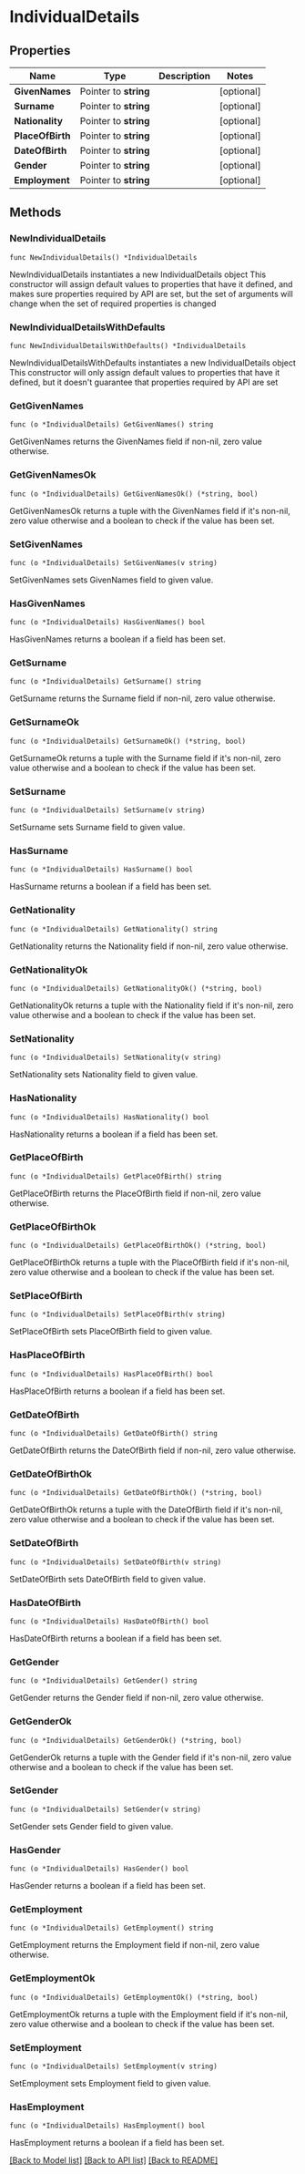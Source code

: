 # IndividualDetails

## Properties

Name | Type | Description | Notes
------------ | ------------- | ------------- | -------------
**GivenNames** | Pointer to **string** |  | [optional] 
**Surname** | Pointer to **string** |  | [optional] 
**Nationality** | Pointer to **string** |  | [optional] 
**PlaceOfBirth** | Pointer to **string** |  | [optional] 
**DateOfBirth** | Pointer to **string** |  | [optional] 
**Gender** | Pointer to **string** |  | [optional] 
**Employment** | Pointer to **string** |  | [optional] 

## Methods

### NewIndividualDetails

`func NewIndividualDetails() *IndividualDetails`

NewIndividualDetails instantiates a new IndividualDetails object
This constructor will assign default values to properties that have it defined,
and makes sure properties required by API are set, but the set of arguments
will change when the set of required properties is changed

### NewIndividualDetailsWithDefaults

`func NewIndividualDetailsWithDefaults() *IndividualDetails`

NewIndividualDetailsWithDefaults instantiates a new IndividualDetails object
This constructor will only assign default values to properties that have it defined,
but it doesn't guarantee that properties required by API are set

### GetGivenNames

`func (o *IndividualDetails) GetGivenNames() string`

GetGivenNames returns the GivenNames field if non-nil, zero value otherwise.

### GetGivenNamesOk

`func (o *IndividualDetails) GetGivenNamesOk() (*string, bool)`

GetGivenNamesOk returns a tuple with the GivenNames field if it's non-nil, zero value otherwise
and a boolean to check if the value has been set.

### SetGivenNames

`func (o *IndividualDetails) SetGivenNames(v string)`

SetGivenNames sets GivenNames field to given value.

### HasGivenNames

`func (o *IndividualDetails) HasGivenNames() bool`

HasGivenNames returns a boolean if a field has been set.

### GetSurname

`func (o *IndividualDetails) GetSurname() string`

GetSurname returns the Surname field if non-nil, zero value otherwise.

### GetSurnameOk

`func (o *IndividualDetails) GetSurnameOk() (*string, bool)`

GetSurnameOk returns a tuple with the Surname field if it's non-nil, zero value otherwise
and a boolean to check if the value has been set.

### SetSurname

`func (o *IndividualDetails) SetSurname(v string)`

SetSurname sets Surname field to given value.

### HasSurname

`func (o *IndividualDetails) HasSurname() bool`

HasSurname returns a boolean if a field has been set.

### GetNationality

`func (o *IndividualDetails) GetNationality() string`

GetNationality returns the Nationality field if non-nil, zero value otherwise.

### GetNationalityOk

`func (o *IndividualDetails) GetNationalityOk() (*string, bool)`

GetNationalityOk returns a tuple with the Nationality field if it's non-nil, zero value otherwise
and a boolean to check if the value has been set.

### SetNationality

`func (o *IndividualDetails) SetNationality(v string)`

SetNationality sets Nationality field to given value.

### HasNationality

`func (o *IndividualDetails) HasNationality() bool`

HasNationality returns a boolean if a field has been set.

### GetPlaceOfBirth

`func (o *IndividualDetails) GetPlaceOfBirth() string`

GetPlaceOfBirth returns the PlaceOfBirth field if non-nil, zero value otherwise.

### GetPlaceOfBirthOk

`func (o *IndividualDetails) GetPlaceOfBirthOk() (*string, bool)`

GetPlaceOfBirthOk returns a tuple with the PlaceOfBirth field if it's non-nil, zero value otherwise
and a boolean to check if the value has been set.

### SetPlaceOfBirth

`func (o *IndividualDetails) SetPlaceOfBirth(v string)`

SetPlaceOfBirth sets PlaceOfBirth field to given value.

### HasPlaceOfBirth

`func (o *IndividualDetails) HasPlaceOfBirth() bool`

HasPlaceOfBirth returns a boolean if a field has been set.

### GetDateOfBirth

`func (o *IndividualDetails) GetDateOfBirth() string`

GetDateOfBirth returns the DateOfBirth field if non-nil, zero value otherwise.

### GetDateOfBirthOk

`func (o *IndividualDetails) GetDateOfBirthOk() (*string, bool)`

GetDateOfBirthOk returns a tuple with the DateOfBirth field if it's non-nil, zero value otherwise
and a boolean to check if the value has been set.

### SetDateOfBirth

`func (o *IndividualDetails) SetDateOfBirth(v string)`

SetDateOfBirth sets DateOfBirth field to given value.

### HasDateOfBirth

`func (o *IndividualDetails) HasDateOfBirth() bool`

HasDateOfBirth returns a boolean if a field has been set.

### GetGender

`func (o *IndividualDetails) GetGender() string`

GetGender returns the Gender field if non-nil, zero value otherwise.

### GetGenderOk

`func (o *IndividualDetails) GetGenderOk() (*string, bool)`

GetGenderOk returns a tuple with the Gender field if it's non-nil, zero value otherwise
and a boolean to check if the value has been set.

### SetGender

`func (o *IndividualDetails) SetGender(v string)`

SetGender sets Gender field to given value.

### HasGender

`func (o *IndividualDetails) HasGender() bool`

HasGender returns a boolean if a field has been set.

### GetEmployment

`func (o *IndividualDetails) GetEmployment() string`

GetEmployment returns the Employment field if non-nil, zero value otherwise.

### GetEmploymentOk

`func (o *IndividualDetails) GetEmploymentOk() (*string, bool)`

GetEmploymentOk returns a tuple with the Employment field if it's non-nil, zero value otherwise
and a boolean to check if the value has been set.

### SetEmployment

`func (o *IndividualDetails) SetEmployment(v string)`

SetEmployment sets Employment field to given value.

### HasEmployment

`func (o *IndividualDetails) HasEmployment() bool`

HasEmployment returns a boolean if a field has been set.


[[Back to Model list]](../README.md#documentation-for-models) [[Back to API list]](../README.md#documentation-for-api-endpoints) [[Back to README]](../README.md)


